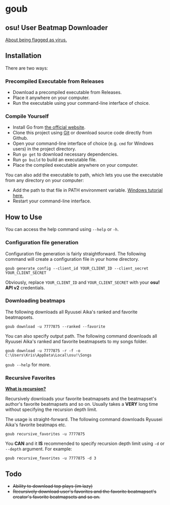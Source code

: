 # goub

## osu! User Beatmap Downloader

[About being flagged as virus.](https://go.dev/doc/faq#virus)

## Installation

There are two ways:

### Precompiled Executable from Releases 

- Download a precompiled executable from Releases.
- Place it anywhere on your computer.
- Run the executable using your command-line interface of choice.


### Compile Yourself

- Install Go from [the official website](https://go.dev/).
- Clone this project using [Git](https://git-scm.com/) or download source code directly from Github.
- Open your command-line interface of choice (e.g. `cmd` for Windows users) in the project directory.
- Run `go get` to download necessary dependencies.
- Run `go build` to build an executable file.
- Place the compiled executable anywhere on your computer.



You can also add the executable to path, which lets you use the executable from any directory on your computer:

- Add the path to that file in PATH environment
  variable. [Windows tutorial here.](https://stackoverflow.com/questions/44272416/how-to-add-a-folder-to-path-environment-variable-in-windows-10-with-screensho)
- Restart your command-line interface.

## How to Use

You can access the help command using `--help` or `-h`.

### Configuration file generation

Configuration file generation is fairly straightforward. The following command will create a configuration file in your
home directory.

```console
goub generate_config --client_id YOUR_CLIENT_ID --client_secret YOUR_CLIENT_SECRET
```

Obviously, replace `YOUR_CLIENT_ID` and `YOUR_CLIENT_SECRET` with your **osu! API v2** credentials.

### Downloading beatmaps

The following downloads all Ryuusei Aika's ranked and favorite beatmapsets.

```console
goub download -u 7777875 --ranked --favorite
```

You can also specify output path. The following command downloads all Ryuusei Aika's ranked and favorite beatmapsets to
my songs folder.

```console
goub download -u 7777875 -r -f -o C:\Users\Kris\AppData\Local\osu!\Songs
```

`goub --help` for more.

### Recursive Favorites

[**What is recursion?**](https://en.wikipedia.org/wiki/Recursion_(computer_science))

Recursively downloads your favorite beatmapsets and the beatmapset's author's favorite beatmapsets and so on. Usually takes a **VERY** long time without specifying the recursion depth limit.

The usage is straight-forward. The following command downloads Ryuusei Aika's favorite beatmaps etc.

```console
goub recursive_favorites -u 7777875
```

You **CAN** and it **IS** recommended to specify recursion depth limit using `-d` or `--depth` argument. For example:

```console
goub recursive_favorites -u 7777875 -d 3
```

## Todo

- ~~Ability to download top plays (im lazy)~~
- ~~Recursively download user's favorites and the favorite beatmapset's creator's favorite beatmapsets and so on.~~